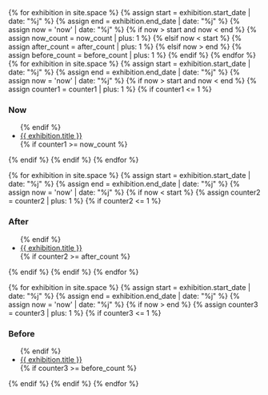 <div class="fixed sm-col sm-col-2 md-col-2 lg-col-2 xs-hide sm-hide sm-pr0 md-pr0 lg-pr3">
{% for exhibition in site.space %}
{% assign start = exhibition.start_date | date: "%j" %}
{% assign end = exhibition.end_date | date: "%j" %}
{% assign now = 'now' | date: "%j" %}
    {% if now > start and now < end %}
        {% assign now_count = now_count | plus: 1 %}
    {% elsif now < start %}
        {% assign after_count = after_count | plus: 1 %}
    {% elsif now > end %}
        {% assign before_count = before_count | plus: 1 %}
    {% endif %}
{% endfor %}
{% for exhibition in site.space %}
{% assign start = exhibition.start_date | date: "%j" %}
{% assign end = exhibition.end_date | date: "%j" %}
{% assign now = 'now' | date: "%j" %}
    {% if now > start and now < end %}
        {% assign counter1 = counter1 | plus: 1 %}
        {% if counter1 <= 1 %}
        <h3 class="h6 regular caps gray mt2">Now</h3>
        <ul class="list-reset mt1">
        {% endif %}
            <li>
            <a class="text-decoration-none black" href="{{ exhibition.title | url_encode | downcase | remove: '+' | prepend: '#' }}" title="{{ exhibition.title }}">{{ exhibition.title }}</a>
            </li>
        {% if counter1 >= now_count %}
        </ul>
        {% endif %}
    {% endif %}
{% endfor %}

{% for exhibition in site.space %}
{% assign start = exhibition.start_date | date: "%j" %}
{% assign end = exhibition.end_date | date: "%j" %}
{% assign now = 'now' | date: "%j" %}
    {% if now < start %}
        {% assign counter2 = counter2 | plus: 1 %}
        {% if counter2 <= 1 %}
        <h3 class="h6 regular caps gray mt2">After</h3>
        <ul class="list-reset mt1">
        {% endif %}
            <li>
            <a class="text-decoration-none black" href="{{ exhibition.title | url_encode | downcase | remove: '+' | prepend: '#' }}" title="{{ exhibition.title }}">{{ exhibition.title }}</a>
            </li>
        {% if counter2 >= after_count %}
        </ul>
        {% endif %}
    {% endif %}
{% endfor %}

{% for exhibition in site.space %}
{% assign start = exhibition.start_date | date: "%j" %}
{% assign end = exhibition.end_date | date: "%j" %}
{% assign now = 'now' | date: "%j" %}
    {% if now > end %}
        {% assign counter3 = counter3 | plus: 1 %}
        {% if counter3 <= 1 %}
        <h3 class="h6 regular caps gray mt2">Before</h3>
        <ul class="list-reset mt1">
        {% endif %}
            <li>
            <a class="text-decoration-none black" href="{{ exhibition.title | url_encode | downcase | remove: '+' | prepend: '#' }}" title="{{ exhibition.title }}">{{ exhibition.title }}</a>
            </li>
        {% if counter3 >= before_count %}
        </ul>
        {% endif %}
    {% endif %}
{% endfor %}
</div>

